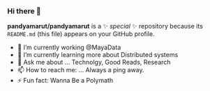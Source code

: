### Hi there 👋

**pandyamarut/pandyamarut** is a ✨ _special_ ✨ repository because its `README.md` (this file) appears on your GitHub profile.


- 🔭 I’m currently working @MayaData
- 🌱 I’m currently learning more about Distributed systems
- 💬 Ask me about ...
  Technolgy, Good Reads, Research
- 📫 How to reach me: ...
  Always a ping away.
- ⚡ Fun fact: Wanna Be a Polymath
